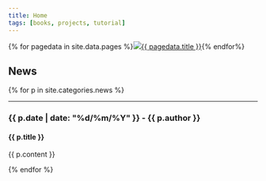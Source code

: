 ```yaml
---
title: Home
tags: [books, projects, tutorial]
---
```

{% for pagedata in site.data.pages %}<a href="{{ pagedata.url }}"><img src="img/{{ pagedata.img }}"/>{{ pagedata.title }}</a>{% endfor%}

## News

{% for p in site.categories.news %}
___

### {{ p.date | date: "%d/%m/%Y" }} - {{ p.author }}

#### {{ p.title }}

{{ p.content }}

{% endfor %}